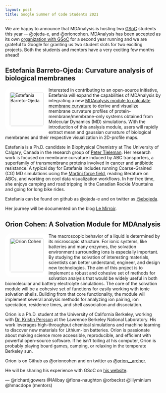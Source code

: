 ```yaml
---
layout: post
title: Google Summer of Code Students 2021
---
```


We are happy to announce that MDAnalysis is hosting two [GSoC][gsoc]
students this year -- @ojeda-e, and @orioncohen. MDAnalysis has been accepted as its own
[organization with GSoC][mda-gsoc] for a second year running and we are grateful to Google for granting us
two student slots for two exciting projects. Both the students and mentors have a very exciting few months ahead!

## Estefania Barreto-Ojeda: Curvature analysis of biological membranes 

<img
src="https://ojeda-e.github.io/assets/images/profile-photo.jpg"
title="Estefania Barreto-Ojeda" alt="Estefania Barreto-Ojeda"
style="float: left; width: 110px; height: 110px; border-radius: 20px; border: 15px solid white" />

Interested in contributing to an open-source initiative, Estefania will expand the capabilities of MDAnalysis by integrating a new [MDAnalysis module to calculate membrane curvature][ojeda-project] to derive and visualize membrane curvature profiles of protein-membrane/membrane-only systems obtained from Molecular Dynamics (MD) simulations. With the introduction of this analysis module, users will rapidly extract mean and gaussian curvature of biological membranes and their respective visualization in 2D-profile maps.

Estefania is a Ph.D. candidate in Biophysical Chemistry at The University of Calgary, Canada in the research group of [Peter Tieleman][tieleman-group]. Her research work is focused on membrane curvature induced by ABC transporters, a superfamily of transmembrane proteins involved in cancer and antibiotic resistance. A typical day for Estefania includes running Coarse-Grained (CG) MD simulations using the [Martini force field][martini-url], reading literature on ABCs, and working on cool data visualization workflows. In her free time, she enjoys camping and road tripping in the Canadian Rockie Mountains and going for long bike rides. 

Estefania can be found on github as @ojeda-e and on twitter as [@ebojeda][ojeda-twitter].

Her journey will be documented on the blog [Le Mirroir][ojeda-blog].


## Orion Cohen: A Solvation Module for MDAnalysis

<img
src="https://perssongroup.lbl.gov/img/ocohen.jpg"
title="Orion Cohen" alt="Orion Cohen"
style="float: left; width: 110px; height: 110px; border-radius: 20px; border: 15px solid white" />

The macroscopic behavior of a liquid is determined by its microscopic
structure. For ionic systems, like batteries and many enzymes, the solvation
environment surrounding ions is especially important. By studying the solvation
of interesting materials, scientists can better understand, engineer, and
design new technologies. The aim of this project is to implement a robust
and cohesive set of methods for solvation analysis that would be widely
useful in both biomolecular and battery electrolyte simulations. The core of
the solvation module will be a cohesive set of functions for easily working
with ionic solvation shells. Building from that core functionality, the
module will implement several analysis methods for analyzing ion pairing,
ion speciation, residence times, and shell association and dissociation.

Orion is a Ph.D. student at the University of California Berkeley, working
with [Dr. Kristin Persson][persson-group] at the Lawrence Berkeley National Laboratory. His
work leverages high-throughput chemical simulations and machine learning to
discover new materials for Lithium-ion batteries. Orion is passionate about
making science more accessible, reproducible, and efficient with powerful
open-source software. If he isn't toiling at his computer, Orion is probably
playing board games, camping, or relaxing in the temperate Berkeley sun.

Orion is on Github as @orioncohen and on twitter as [@orion__archer][orion-twitter].

He will be sharing his experience with GSoC on [his website][orion-blog].

— @richardjgowers @IAlibay @fiona-naughton @orbeckst @lilyminium @hmacdope (mentors)

[gsoc]: https://summerofcode.withgoogle.com
[mda-gsoc]: https://summerofcode.withgoogle.com/organizations/6414449348444160/
[martini-url]: http://cgmartini.nl/
[ojeda-blog]: https://ojeda-e.github.io/
[ojeda-twitter]: https://twitter.com/ebojeda
[ojeda-project]: https://summerofcode.withgoogle.com/projects/#5098282306502
[tieleman-group]: https://ucalgary.ca/biocomputing/home
[orion-blog]: https://orioncohen.com/
[orion-twitter]: https://twitter.com/orion__archer
[orion-project]: https://summerofcode.withgoogle.com/projects/#6227159028334592
[persson-group]: https://perssongroup.lbl.gov/
